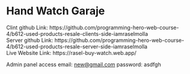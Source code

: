 <h1>Hand Watch Garaje</h1>
Clint github Link: https://github.com/programming-hero-web-course-4/b612-used-products-resale-clients-side-iamraselmolla <br>
Server github Link: https://github.com/programming-hero-web-course-4/b612-used-products-resale-server-side-iamraselmolla <br>
Live Website Link: https://rasel-buy-watch.web.app/


Admin panel access
email: new@gmail.com
password: asdfgh